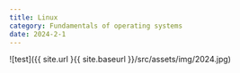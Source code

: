```yaml
---
title: Linux
category: Fundamentals of operating systems
date: 2024-2-1
---
```


![test]({{ site.url }{{ site.baseurl }}/src/assets/img/2024.jpg)